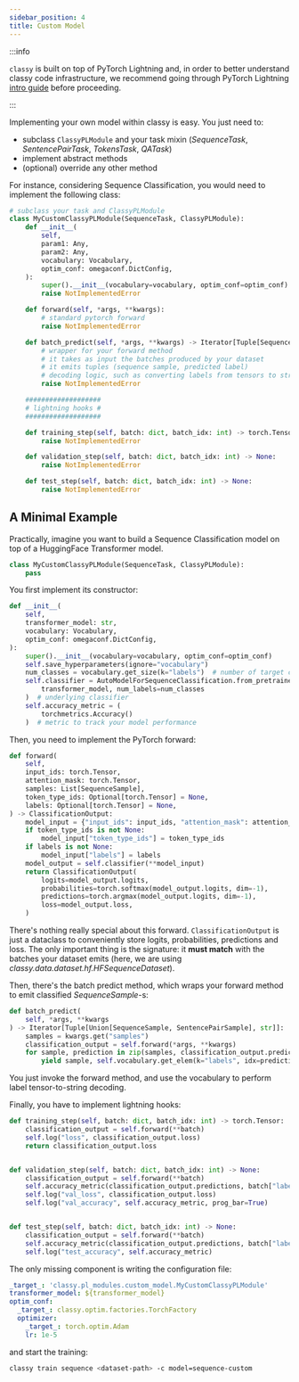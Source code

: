 ```yaml
---
sidebar_position: 4
title: Custom Model
---
```



:::info

`classy` is built on top of PyTorch Lightning and, in order to better understand classy code infrastructure, we recommend
going through PyTorch Lightning [intro guide](https://pytorch-lightning.readthedocs.io/en/latest/starter/new-project.html)
before proceeding.

:::

Implementing your own model within classy is easy. You just need to:
* subclass `ClassyPLModule` and your task mixin (*SequenceTask*, *SentencePairTask*, *TokensTask*, *QATask*)
* implement abstract methods
* (optional) override any other method

For instance, considering Sequence Classification, you would need to implement the following class:

```python
# subclass your task and ClassyPLModule
class MyCustomClassyPLModule(SequenceTask, ClassyPLModule):
    def __init__(
        self,
        param1: Any,
        param2: Any,
        vocabulary: Vocabulary,
        optim_conf: omegaconf.DictConfig,
    ):
        super().__init__(vocabulary=vocabulary, optim_conf=optim_conf)
        raise NotImplementedError

    def forward(self, *args, **kwargs):
        # standard pytorch forward
        raise NotImplementedError

    def batch_predict(self, *args, **kwargs) -> Iterator[Tuple[SequenceSample, str]]:
        # wrapper for your forward method
        # it takes as input the batches produced by your dataset
        # it emits tuples (sequence sample, predicted label)
        # decoding logic, such as converting labels from tensors to strings, goes here
        raise NotImplementedError

    ###################
    # lightning hooks #
    ###################

    def training_step(self, batch: dict, batch_idx: int) -> torch.Tensor:
        raise NotImplementedError

    def validation_step(self, batch: dict, batch_idx: int) -> None:
        raise NotImplementedError

    def test_step(self, batch: dict, batch_idx: int) -> None:
        raise NotImplementedError
```

## A Minimal Example

Practically, imagine you want to build a Sequence Classification model on top of a HuggingFace Transformer model.

```python title="classy/pl_modules/custom_model.py"
class MyCustomClassyPLModule(SequenceTask, ClassyPLModule):
    pass
```

You first implement its constructor:
```python
def __init__(
    self,
    transformer_model: str,
    vocabulary: Vocabulary,
    optim_conf: omegaconf.DictConfig,
):
    super().__init__(vocabulary=vocabulary, optim_conf=optim_conf)
    self.save_hyperparameters(ignore="vocabulary")
    num_classes = vocabulary.get_size(k="labels")  # number of target classes
    self.classifier = AutoModelForSequenceClassification.from_pretrained(
        transformer_model, num_labels=num_classes
    )  # underlying classifier
    self.accuracy_metric = (
        torchmetrics.Accuracy()
    )  # metric to track your model performance
```

Then, you need to implement the PyTorch forward:

```python
def forward(
    self,
    input_ids: torch.Tensor,
    attention_mask: torch.Tensor,
    samples: List[SequenceSample],
    token_type_ids: Optional[torch.Tensor] = None,
    labels: Optional[torch.Tensor] = None,
) -> ClassificationOutput:
    model_input = {"input_ids": input_ids, "attention_mask": attention_mask}
    if token_type_ids is not None:
        model_input["token_type_ids"] = token_type_ids
    if labels is not None:
        model_input["labels"] = labels
    model_output = self.classifier(**model_input)
    return ClassificationOutput(
        logits=model_output.logits,
        probabilities=torch.softmax(model_output.logits, dim=-1),
        predictions=torch.argmax(model_output.logits, dim=-1),
        loss=model_output.loss,
    )
```

There's nothing really special about this forward. `ClassificationOutput` is just a dataclass to conveniently store logits,
probabilities, predictions and loss. The only important thing is the signature: it **must match** with the batches your
dataset emits (here, we are using *classy.data.dataset.hf.HFSequenceDataset*).

Then, there's the batch predict method, which wraps your forward method to emit classified *SequenceSample*-s:

```python
def batch_predict(
    self, *args, **kwargs
) -> Iterator[Tuple[Union[SequenceSample, SentencePairSample], str]]:
    samples = kwargs.get("samples")
    classification_output = self.forward(*args, **kwargs)
    for sample, prediction in zip(samples, classification_output.predictions):
        yield sample, self.vocabulary.get_elem(k="labels", idx=prediction.item())
```

You just invoke the forward method, and use the vocabulary to perform label tensor-to-string decoding.

Finally, you have to implement lightning hooks:

```python
def training_step(self, batch: dict, batch_idx: int) -> torch.Tensor:
    classification_output = self.forward(**batch)
    self.log("loss", classification_output.loss)
    return classification_output.loss


def validation_step(self, batch: dict, batch_idx: int) -> None:
    classification_output = self.forward(**batch)
    self.accuracy_metric(classification_output.predictions, batch["labels"].squeeze(-1))
    self.log("val_loss", classification_output.loss)
    self.log("val_accuracy", self.accuracy_metric, prog_bar=True)


def test_step(self, batch: dict, batch_idx: int) -> None:
    classification_output = self.forward(**batch)
    self.accuracy_metric(classification_output.predictions, batch["labels"].squeeze(-1))
    self.log("test_accuracy", self.accuracy_metric)
```

The only missing component is writing the configuration file:

```yaml title="model/sequence-custom.yaml"
_target_: 'classy.pl_modules.custom_model.MyCustomClassyPLModule'
transformer_model: ${transformer_model}
optim_conf:
  _target_: classy.optim.factories.TorchFactory
  optimizer:
    _target_: torch.optim.Adam
    lr: 1e-5
```

and start the training:

```bash
classy train sequence <dataset-path> -c model=sequence-custom
```
